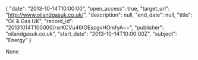 {
  "date": "2013-10-14T10:00:00", 
  "open_access": true, 
  "target_url": "http://www.oilandgasuk.co.uk/", 
  "description": null, 
  "end_date": null, 
  "title": "Oil & Gas UK", 
  "record_id": "20131014T100000/rxrKCVu46tOEscgvHOmfyA==", 
  "publisher": "oilandgasuk.co.uk", 
  "start_date": "2013-10-14T10:00:00Z", 
  "subject": "Energy"
}

None